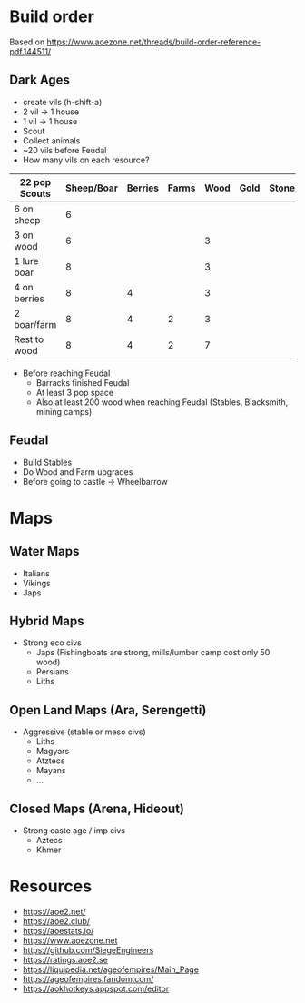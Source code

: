 # Build order

Based on https://www.aoezone.net/threads/build-order-reference-pdf.144511/

## Dark Ages

 * create vils (h-shift-a)
 * 2 vil -> 1 house
 * 1 vil -> 1 house
 * Scout
 * Collect animals
 * ~20 vils before Feudal
 * How many vils on each resource?

 |22 pop Scouts|Sheep/Boar|Berries|Farms|Wood|Gold|Stone|Pop Count|
 |-------------|----------|-------|-----|----|----|-----|---------|
 | 6 on sheep  |    6     |       |     |    |    |     |    7    |
 | 3 on wood   |    6     |       |     |  3 |    |     |   10    |
 | 1 lure boar |    8     |       |     |  3 |    |     |   12    |
 | 4 on berries|    8     |   4   |     |  3 |    |     |   16    |
 | 2 boar/farm |    8     |   4   |  2  |  3 |    |     |   18    |
 | Rest to wood|    8     |   4   |  2  |  7 |    |     |   22    |

 * Before reaching Feudal
    * Barracks finished Feudal
    * At least 3 pop space
    * Also at least 200 wood when reaching Feudal (Stables, Blacksmith, mining
      camps)

## Feudal

 * Build Stables
 * Do Wood and Farm upgrades
 * Before going to castle -> Wheelbarrow

# Maps

## Water Maps

 * Italians
 * Vikings
 * Japs

## Hybrid Maps

 * Strong eco civs
   * Japs (Fishingboats are strong, mills/lumber camp cost only 50 wood)
   * Persians
   * Liths

## Open Land Maps (Ara, Serengetti)

 * Aggressive (stable or meso civs)
   * Liths
   * Magyars
   * Atztecs
   * Mayans
   * ...


## Closed Maps (Arena, Hideout)

 * Strong caste age / imp civs
   * Aztecs
   * Khmer

# Resources

 * https://aoe2.net/
 * https://aoe2.club/
 * https://aoestats.io/
 * https://www.aoezone.net
 * https://github.com/SiegeEngineers
 * https://ratings.aoe2.se
 * https://liquipedia.net/ageofempires/Main_Page
 * https://ageofempires.fandom.com/
 * https://aokhotkeys.appspot.com/editor
